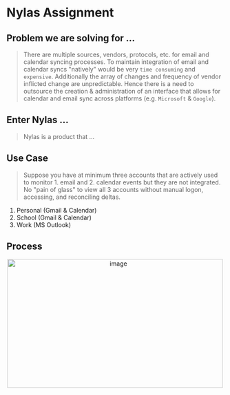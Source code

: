 # Nylas Assignment

## Problem we are solving for ... 

> There are multiple sources, vendors, protocols, etc. for email and calendar syncing processes. To maintain integration of email and calendar syncs "natively" would be very `time consuming` and `expensive`. Additionally the array of changes and frequency of vendor inflicted change are unpredictable. Hence there is a need to outsource the creation & administration of an interface that allows for calendar and email sync across platforms (e.g. `Microsoft` & `Google`). 

## Enter Nylas ...

> Nylas is a product that ...

## Use Case 

> Suppose you have at minimum three accounts that are actively used to monitor 1. email and 2. calendar events but they are not integrated. No "pain of glass" to view all 3 accounts without manual logon, accessing, and reconciling deltas. 

1. Personal (Gmail & Calendar) 
2. School (Gmail & Calendar) 
3. Work (MS Outlook)

## Process 

<p align="center">
    <img width="500" height="300" alt="image" src="https://user-images.githubusercontent.com/8760590/161436045-b3129a5b-ea2d-476b-b812-28aff1423bf3.png">
</p>

